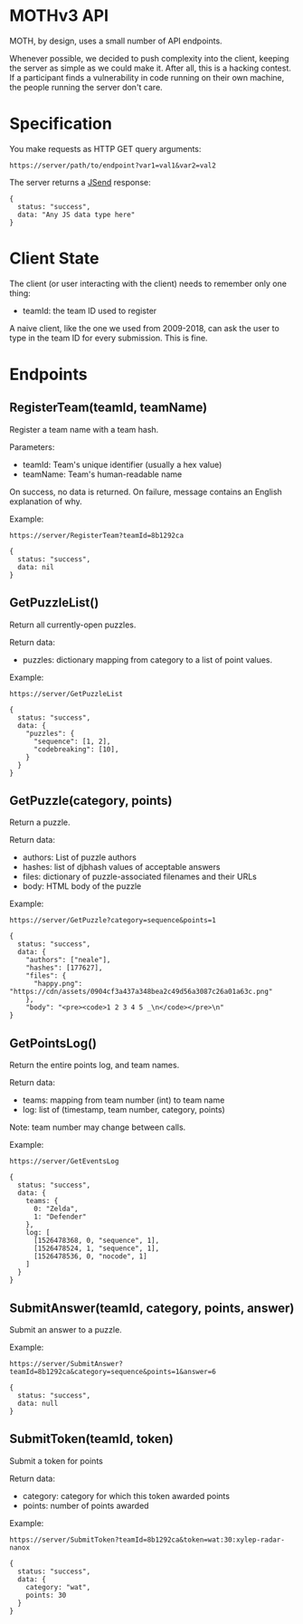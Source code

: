 MOTHv3 API
==========

MOTH, by design, uses a small number of API endpoints.

Whenever possible,
we decided to push complexity into the client,
keeping the server as simple as we could make it.
After all,
this is a hacking contest.
If a participant finds a vulnerability in code running on their own machine,
the people running the server don't care.

Specification
=============

You make requests as HTTP GET query arguments:

    https://server/path/to/endpoint?var1=val1&var2=val2

The server returns a
[JSend](https://labs.omniti.com/labs/jsend) response:

    {
      status: "success",
      data: "Any JS data type here"
    }


Client State
============

The client (or user interacting with the client) needs to remember only one thing:

* teamId: the team ID used to register

A naive client,
like the one we used from 2009-2018,
can ask the user to type in the team ID for every submission.
This is fine.


Endpoints
=========

RegisterTeam(teamId, teamName)
-------------------------------

Register a team name with a team hash.

Parameters:

* teamId: Team's unique identifier (usually a hex value)
* teamName: Team's human-readable name

On success, no data is returned.
On failure, message contains an English explanation of why.

Example:

    https://server/RegisterTeam?teamId=8b1292ca

    {
      status: "success",
      data: nil
    }


GetPuzzleList()
---------------

Return all currently-open puzzles.

Return data:

* puzzles: dictionary mapping from category to a list of point values.


Example:

    https://server/GetPuzzleList

    {
      status: "success",
      data: {
        "puzzles": {
          "sequence": [1, 2],
          "codebreaking": [10],
        }
      }
    }


GetPuzzle(category, points)
--------------------

Return a puzzle.

Return data:

* authors: List of puzzle authors
* hashes: list of djbhash values of acceptable answers
* files: dictionary of puzzle-associated filenames and their URLs
* body: HTML body of the puzzle


Example:

    https://server/GetPuzzle?category=sequence&points=1

    {
      status: "success",
      data: {
        "authors": ["neale"],
        "hashes": [177627],
        "files": {
          "happy.png": "https://cdn/assets/0904cf3a437a348bea2c49d56a3087c26a01a63c.png"
        },
        "body": "<pre><code>1 2 3 4 5 _\n</code></pre>\n"
    }


GetPointsLog()
---------------

Return the entire points log, and team names.

Return data:

* teams: mapping from team number (int) to team name
* log: list of (timestamp, team number, category, points)

Note: team number may change between calls.


Example:

    https://server/GetEventsLog

    {
      status: "success",
      data: {
        teams: {
          0: "Zelda",
          1: "Defender"
        },
        log: [
          [1526478368, 0, "sequence", 1],
          [1526478524, 1, "sequence", 1],
          [1526478536, 0, "nocode", 1]
        ]
      }
    }


SubmitAnswer(teamId, category, points, answer)
----------------------

Submit an answer to a puzzle.

Example:

    https://server/SubmitAnswer?teamId=8b1292ca&category=sequence&points=1&answer=6

    {
      status: "success",
      data: null
    }

SubmitToken(teamId, token)
---------------------

Submit a token for points

Return data:

* category: category for which this token awarded points
* points: number of points awarded


Example:

    https://server/SubmitToken?teamId=8b1292ca&token=wat:30:xylep-radar-nanox

    {
      status: "success",
      data: {
        category: "wat",
        points: 30
      }
    }
